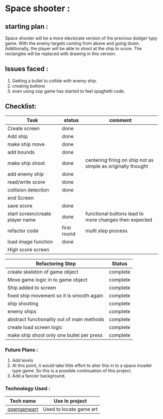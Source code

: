 # Space shooter :

## starting plan :

Space shooter will be a more electorate version of the previous dodger typy game.
With the enemy targets coming from above and going down. Additionally, the player will be able to shoot at the ship
to score. The rectangles will be replaced with drawing in this version.

## Issues faced :

1. Getting a bullet to collide with enemy ship.
2. creating buttons
3. even using oop game has started to feel spaghetti code. 

## Checklist:

| Task                            | status      | comment                                                      |
|---------------------------------|-------------|--------------------------------------------------------------|
| Create screen                   | done        |                                                              |
| Add ship                        | done        |                                                              |
| make ship move                  | done        |                                                              |
| add bounds                      | done        |                                                              |
| make ship shoot                 | done        | centering firing on ship not as simple as originally thought |
| add enemy ship                  | done        |                                                              |
| read/write score                | done        |                                                              |
| collision detection             | done        |                                                              |
| end Screen                      |             |                                                              |
| save score                      | done        |                                                              |
| start screen/create player name | done        | functional buttons lead to more changes then expected        |
| refactor code                   | first round | multi step process                                           |
| load image function             | done        |                                                              |
| High score screen               |             |                                                              |

| Refactoring Step                           | Status   |
|--------------------------------------------|----------|
| create skeleton of game object             | complete |
| Move game logic in to game object          | complete |
| Ship added to screen                       | complete |
| fixed ship movement so it is smooth again  | complete |
| ship shooting                              | complete |
| enemy ships                                | complete |
| abstract functionality out of main methods | complete |
| create load screen logic                   | complete |
| make ship shoot only one bullet per press  | complete |   

### Future Plans :

1. Add levels
2. At this point, it would take little effort to alter this in to a space invader type game. So this is a possible
   continuation of this project.
3. Add a fancier background.

### Technology Used :

| Tech name                                          | Use In project          |
|----------------------------------------------------|-------------------------|
| [opengameart](https://opengameart.org/users/kev93) | Used to locate game art |
